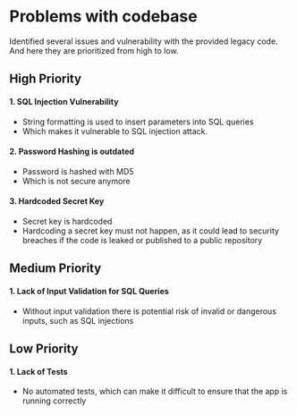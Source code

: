 # Problems with codebase

Identified several issues and vulnerability with the provided legacy code. And here they are prioritized from high to low.

## High Priority
#### 1. SQL Injection Vulnerability
- String formatting is used to insert parameters into SQL queries
- Which makes it vulnerable to SQL injection attack.

#### 2. Password Hashing is outdated
- Password is hashed with MD5
- Which is not secure anymore

#### 3. Hardcoded Secret Key
- Secret key is hardcoded
- Hardcoding a secret key must not happen, as it could lead to security breaches if the code is leaked or published to a public repository

## Medium Priority
#### 1. Lack of Input Validation for SQL Queries
- Without input validation there is potential risk of invalid or dangerous inputs, such as SQL injections

## Low Priority
#### 1. Lack of Tests
- No automated tests, which can make it difficult to ensure that the app is running correctly